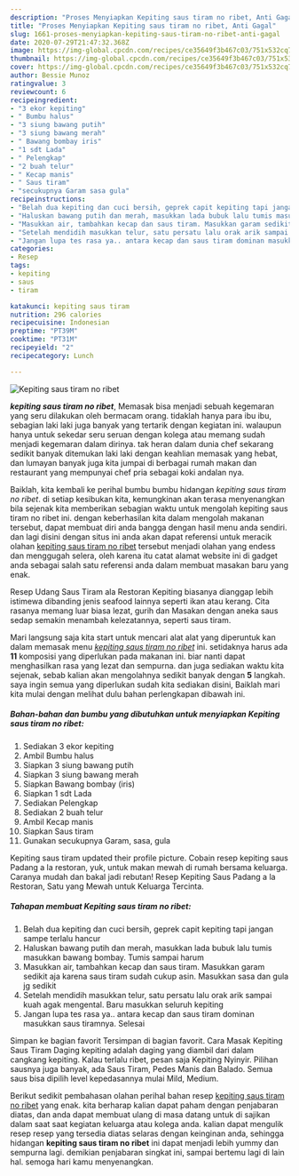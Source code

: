 ```yaml
---
description: "Proses Menyiapkan Kepiting saus tiram no ribet, Anti Gagal"
title: "Proses Menyiapkan Kepiting saus tiram no ribet, Anti Gagal"
slug: 1661-proses-menyiapkan-kepiting-saus-tiram-no-ribet-anti-gagal
date: 2020-07-29T21:47:32.368Z
image: https://img-global.cpcdn.com/recipes/ce35649f3b467c03/751x532cq70/kepiting-saus-tiram-no-ribet-foto-resep-utama.jpg
thumbnail: https://img-global.cpcdn.com/recipes/ce35649f3b467c03/751x532cq70/kepiting-saus-tiram-no-ribet-foto-resep-utama.jpg
cover: https://img-global.cpcdn.com/recipes/ce35649f3b467c03/751x532cq70/kepiting-saus-tiram-no-ribet-foto-resep-utama.jpg
author: Bessie Munoz
ratingvalue: 3
reviewcount: 6
recipeingredient:
- "3 ekor kepiting"
- " Bumbu halus"
- "3 siung bawang putih"
- "3 siung bawang merah"
- " Bawang bombay iris"
- "1 sdt Lada"
- " Pelengkap"
- "2 buah telur"
- " Kecap manis"
- " Saus tiram"
- "secukupnya Garam sasa gula"
recipeinstructions:
- "Belah dua kepiting dan cuci bersih, geprek capit kepiting tapi jangan sampe terlalu hancur"
- "Haluskan bawang putih dan merah, masukkan lada bubuk lalu tumis masukkan bawang bombay. Tumis sampai harum"
- "Masukkan air, tambahkan kecap dan saus tiram. Masukkan garam sedikit aja karena saus tiram sudah cukup asin. Masukkan sasa dan gula jg sedikit"
- "Setelah mendidih masukkan telur, satu persatu lalu orak arik sampai kuah agak mengental. Baru masukkan seluruh kepiting"
- "Jangan lupa tes rasa ya.. antara kecap dan saus tiram dominan masukkan saus tiramnya. Selesai"
categories:
- Resep
tags:
- kepiting
- saus
- tiram

katakunci: kepiting saus tiram 
nutrition: 296 calories
recipecuisine: Indonesian
preptime: "PT39M"
cooktime: "PT31M"
recipeyield: "2"
recipecategory: Lunch

---
```



![Kepiting saus tiram no ribet](https://img-global.cpcdn.com/recipes/ce35649f3b467c03/751x532cq70/kepiting-saus-tiram-no-ribet-foto-resep-utama.jpg)

<b><i>kepiting saus tiram no ribet</i></b>, Memasak bisa menjadi sebuah kegemaran yang seru dilakukan oleh bermacam orang. tidaklah hanya para ibu ibu, sebagian laki laki juga banyak yang tertarik dengan kegiatan ini. walaupun hanya untuk sekedar seru seruan dengan kolega atau memang sudah menjadi kegemaran dalam dirinya. tak heran dalam dunia chef sekarang sedikit banyak ditemukan laki laki dengan keahlian memasak yang hebat, dan lumayan banyak juga kita jumpai di berbagai rumah makan dan restaurant yang mempunyai chef pria sebagai koki andalan nya.

Baiklah, kita kembali ke perihal bumbu bumbu hidangan <i>kepiting saus tiram no ribet</i>. di setiap kesibukan kita, kemungkinan akan terasa menyenangkan bila sejenak kita memberikan sebagian waktu untuk mengolah kepiting saus tiram no ribet ini. dengan keberhasilan kita dalam mengolah makanan tersebut, dapat membuat diri anda bangga dengan hasil menu anda sendiri. dan lagi disini dengan situs ini anda akan dapat referensi untuk meracik olahan <u>kepiting saus tiram no ribet</u> tersebut menjadi olahan yang endess dan menggugah selera, oleh karena itu catat alamat website ini di gadget anda sebagai salah satu referensi anda dalam membuat masakan baru yang enak.

Resep Udang Saus Tiram ala Restoran Kepiting biasanya dianggap lebih istimewa dibanding jenis seafood lainnya seperti ikan atau kerang. Cita rasanya memang luar biasa lezat, gurih dan Masakan dengan aneka saus sedap semakin menambah kelezatannya, seperti saus tiram.


Mari langsung saja kita start untuk mencari alat alat yang diperuntuk kan dalam memasak menu <u><i>kepiting saus tiram no ribet</i></u> ini. setidaknya harus ada <b>11</b> komposisi yang diperlukan pada makanan ini. biar nanti dapat menghasilkan rasa yang lezat dan sempurna. dan juga sediakan waktu kita sejenak, sebab kalian akan mengolahnya sedikit banyak dengan <b>5</b> langkah. saya ingin semua yang diperlukan sudah kita sediakan disini, Baiklah mari kita mulai dengan melihat dulu bahan perlengkapan dibawah ini.

<!--inarticleads1-->

##### Bahan-bahan dan bumbu yang dibutuhkan untuk menyiapkan Kepiting saus tiram no ribet:

1. Sediakan 3 ekor kepiting
1. Ambil  Bumbu halus
1. Siapkan 3 siung bawang putih
1. Siapkan 3 siung bawang merah
1. Siapkan  Bawang bombay (iris)
1. Siapkan 1 sdt Lada
1. Sediakan  Pelengkap
1. Sediakan 2 buah telur
1. Ambil  Kecap manis
1. Siapkan  Saus tiram
1. Gunakan secukupnya Garam, sasa, gula


Kepiting saus tiram updated their profile picture. Cobain resep kepiting saus Padang a la restoran, yuk, untuk makan mewah di rumah bersama keluarga. Caranya mudah dan bakal jadi rebutan! Resep Kepiting Saus Padang a la Restoran, Satu yang Mewah untuk Keluarga Tercinta. 

<!--inarticleads2-->

##### Tahapan membuat Kepiting saus tiram no ribet:

1. Belah dua kepiting dan cuci bersih, geprek capit kepiting tapi jangan sampe terlalu hancur
1. Haluskan bawang putih dan merah, masukkan lada bubuk lalu tumis masukkan bawang bombay. Tumis sampai harum
1. Masukkan air, tambahkan kecap dan saus tiram. Masukkan garam sedikit aja karena saus tiram sudah cukup asin. Masukkan sasa dan gula jg sedikit
1. Setelah mendidih masukkan telur, satu persatu lalu orak arik sampai kuah agak mengental. Baru masukkan seluruh kepiting
1. Jangan lupa tes rasa ya.. antara kecap dan saus tiram dominan masukkan saus tiramnya. Selesai


Simpan ke bagian favorit Tersimpan di bagian favorit. Cara Masak Kepiting Saus Tiram Daging kepiting adalah daging yang diambil dari dalam cangkang kepiting. Kalau terlalu ribet, pesan saja Kepiting Nyinyir. Pilihan sausnya juga banyak, ada Saus Tiram, Pedes Manis dan Balado. Semua saus bisa dipilih level kepedasannya mulai Mild, Medium. 

Berikut sedikit pembahasan olahan perihal bahan resep <u>kepiting saus tiram no ribet</u> yang enak. kita berharap kalian dapat paham dengan penjabaran diatas, dan anda dapat membuat ulang di masa datang untuk di sajikan dalam saat saat kegiatan keluarga atau kolega anda. kalian dapat mengulik resep resep yang tersedia diatas selaras dengan keinginan anda, sehingga hidangan <b>kepiting saus tiram no ribet</b> ini dapat menjadi lebih yummy dan sempurna lagi. demikian penjabaran singkat ini, sampai bertemu lagi di lain hal. semoga hari kamu menyenangkan.
